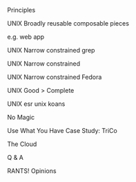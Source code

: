 Principles

UNIX
Broadly reusable composable pieces

e.g. web app

UNIX
Narrow constrained
grep

UNIX
Narrow constrained

UNIX
Narrow constrained
Fedora

UNIX
Good > Complete

UNIX
esr unix koans

No Magic



Use What You Have
Case Study: TriCo

The Cloud

Q & A

<strikethrough>RANTS!</strikethrough> Opinions




